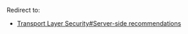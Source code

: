 Redirect to:

*   [Transport Layer Security#Server-side recommendations](/index.php/Transport_Layer_Security#Server-side_recommendations "Transport Layer Security")